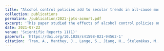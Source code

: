 ```yaml
---
title: "Alcohol control policies add to secular trends in all-cause mortality rates in young adults"
collection: publications
permalink: /publication/2021-jpts-acmort.pdf
excerpt: 'This paper studied the effects of alcohol control policies on all-cause mortality employing interrupted time series analysis and joinpoint analyses.'
date: 2021-07-23
venue: 'Scientific Reports 11(1)'
paperurl: 'https://doi.org/10.1038/s41598-021-94562-1'
citation: 'Tran, A., Manthey, J., Lange, S., Jiang, H., Štelemėkas, M., Liutkutė-Gumarov, V., Meščeriakova-Veliulienė, O., Petkevičienė, J., Radišauskas, R., Telksnys, T. & Rehm, J. (2021) Alcohol control policies add to secular trends in all-cause mortality rates in young adults. Scientific Reports, 11(1), 15127.'
---
```

